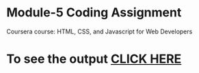 # Module-5 Coding Assignment

Coursera course: HTML, CSS, and Javascript for Web Developers

# To see the output [CLICK HERE](https://dharmik111.github.io/coursera/site/module_5/index.html)
